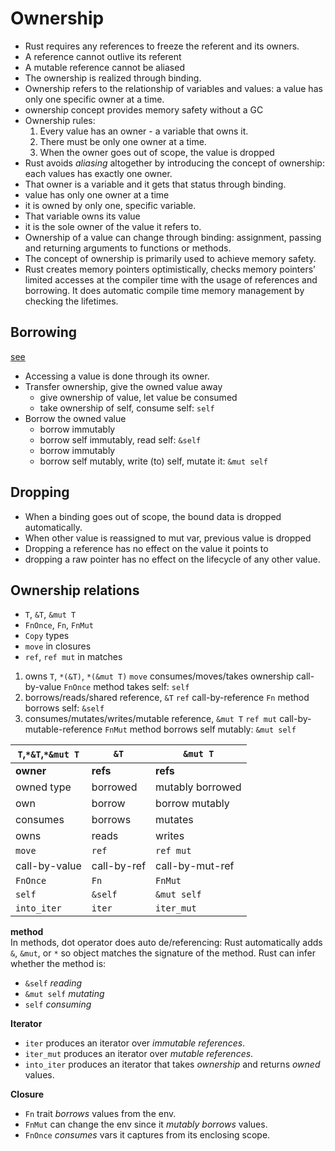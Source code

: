 # Ownership

- Rust requires any references to freeze the referent and its owners.
- A reference cannot outlive its referent
- A mutable reference cannot be aliased
- The ownership is realized through binding.
- Ownership refers to the relationship of variables and values: 
  a value has only one specific owner at a time.
- ownership concept provides memory safety without a GC
- Ownership rules:
  1. Every value has an owner - a variable that owns it.
  2. There must be only one owner at a time.
  3. When the owner goes out of scope, the value is dropped
- Rust avoids _aliasing_ altogether by introducing the concept of ownership: each values has exactly one owner.
- That owner is a variable and it gets that status through binding.
- value has only one owner at a time
- it is owned by only one, specific variable.
- That variable owns its value
- it is the sole owner of the value it refers to.
- Ownership of a value can change through binding: assignment, passing and returning arguments to functions or methods.
- The concept of ownership is primarily used to achieve memory safety.
- Rust creates memory pointers optimistically, 
  checks memory pointers’ limited accesses at the compiler time 
  with the usage of references and borrowing. 
  It does automatic compile time memory management by checking the lifetimes.

## Borrowing
[see](borrowing.md)

- Accessing a value is done through its owner.
- Transfer ownership, give the owned value away
  - give ownership of value, let value be consumed
  - take ownership of self, consume self: `self`
- Borrow the owned value
  - borrow immutably
  - borrow self immutably, read self: `&self`
  - borrow immutably
  - borrow self mutably, write (to) self, mutate it: `&mut self`

## Dropping

- When a binding goes out of scope, the bound data is dropped automatically.
- When other value is reassigned to mut var, previous value is dropped
- Dropping a reference has no effect on the value it points to
- dropping a raw pointer has no effect on the lifecycle of any other value.



## Ownership relations

- `T`, `&T`, `&mut T`
- `FnOnce`, `Fn`, `FnMut`
- `Copy` types
- `move` in closures
- `ref`, `ref mut` in matches

1. owns `T`, `*(&T)`, `*(&mut T)`
   `move`
   consumes/moves/takes ownership
   call-by-value `FnOnce`
   method takes self: `self`
2. borrows/reads/shared reference, `&T`
   `ref`
   call-by-reference `Fn`
   method borrows self: `&self`
3. consumes/mutates/writes/mutable reference, `&mut T`
   `ref mut`
   call-by-mutable-reference `FnMut`
   method borrows self mutably: `&mut self`



`T`,`*&T`,`*&mut T` | `&T`  | `&mut T`
--------------|-------------|-----------------
**owner**     | **refs**    | **refs**
owned type    | borrowed    | mutably borrowed
own           | borrow      | borrow mutably
consumes      | borrows     | mutates
owns          | reads       | writes
`move`        | `ref`       | `ref mut`
call-by-value | call-by-ref | call-by-mut-ref
`FnOnce`      | `Fn`        | `FnMut`
`self`        | `&self`     | `&mut self`
`into_iter`   | `iter`      | `iter_mut`



__method__  
In methods, dot operator does auto de/referencing: Rust automatically adds 
`&`, `&mut`, or `*` so object matches the signature of the method.
Rust can infer whether the method is:
- `&self` *reading*
- `&mut self` *mutating*
- `self` *consuming*

__Iterator__  
- `iter`      produces an iterator over *immutable references*.
- `iter_mut`  produces an iterator over *mutable references*.
- `into_iter` produces an iterator that takes *ownership* and returns *owned* values.

__Closure__  
- `Fn`      trait *borrows* values from the env.
- `FnMut`   can change the env since it *mutably borrows* values.
- `FnOnce`  *consumes* vars it captures from its enclosing scope.

